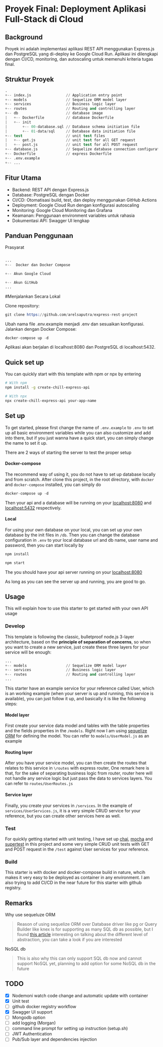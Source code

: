 # Proyek Final: Deployment Aplikasi Full-Stack di Cloud

## Background

Proyek ini adalah implementasi aplikasi REST API menggunakan Express.js dan PostgreSQL yang di-deploy ke Google Cloud Run. Aplikasi ini dilengkapi dengan CI/CD, monitoring, dan autoscaling untuk memenuhi kriteria tugas final.

## Struktur Proyek

```s
.
+-- index.js                // Application entry point
+-- models                  // Sequelize ORM model layer
+-- services                // Business logic layer
+-- routes                  // Routing and controlling layer
+-- db                      // database image
|   +-- Dockerfile          // database Dockerfile
|   +-- init
|       +-- 00-database.sql // Database schema initiation file
|       +-- 01-data/sql     // Database data initiation file
+-- test                    // unit test files
|   +-- get.js              // unit test for all GET request
|   +-- post.js             // unit test for all POST request
+-- database.js             // Sequelize database connection configuration
+-- Dockerfile              // express Dockerfile
+-- .env.example
+-- ...
```

## Fitur Utama
- Backend: REST API dengan Express.js
- Database: PostgreSQL dengan Docker
- CI/CD: Otomatisasi build, test, dan deploy menggunakan GitHub Actions
- Deployment: Google Cloud Run dengan konfigurasi autoscaling
- Monitoring: Google Cloud Monitoring dan Grafana
- Keamanan: Penggunaan environment variables untuk rahasia
- Dokumentasi API: Swagger UI lengkap

## Panduan Penggunaan

Prasyarat
```s

...
+--  Docker dan Docker Compose

+-- Akun Google Cloud

+-- Akun GitHub
...
```

#Menjalankan Secara Lokal

Clone repository:
```s
git clone https://github.com/arelsaputra/express-rest-project
```
Ubah nama file .env.example menjadi .env dan sesuaikan konfigurasi.
Jalankan dengan Docker Compose:
```s
docker-compose up -d
```
Aplikasi akan berjalan di localhost:8080 dan PostgreSQL di localhost:5432.

## Quick set up

You can quickly start with this template with npm or npx by entering

```sh
# With npm
npm install -g create-chill-express-api

# With npx
npx create-chill-express-api your-app-name

```

## Set up

To get started, please first change the name of `.env.example` to `.env` to set up all basic environment variables while you can also customize and add into there, but if you just wanna have a quick start, you can simply change the name to set it up.

There are 2 ways of starting the server to test the proper setup

#### Docker-compose

The recommend way of using it, you do not have to set up database locally and from scratch. After clone this project, in the root directory, with `docker` and `docker-compose` installed, you can simply do

```s
docker-compose up -d
```

Then your api and a database will be running on your [localhost:8080](localhost:8080) and [localhost:5432](localhost:5432) respectively.

#### Local

For using your own database on your local, you can set up your own database by the init files in `/db`. Then you can change the database configuration in `.env` to your local database url and db name, user name and password, then you can start locally by

```s
npm install

npm start
```

The you should have your api server running on your [localhost:8080](localhost:8080)

As long as you can see the server up and running, you are good to go.

## Usage

This will explain how to use this starter to get started with your own API usage

### Develop

This template is following the classic, bulletproof node.js 3-layer architecture, based on the **principle of separation of concerns**, so when you want to create a new service, just create these three layers for your service will be enough:

```s
...
+-- models                  // Sequelize ORM model layer
+-- services                // Business logic layer
+-- routes                  // Routing and controlling layer
...
```

This starter have an example service for your reference called User, which is an working example (when your server is up and running, this service is available), you can just follow it up, and basically it is like the following steps:

#### Model layer

First create your service data model and tables with the table properties and the fields properties in the `/models`. Right now I am using [sequelize ORM](https://sequelize.org/master/) for defining the model. You can refer to `models/UserModel.js` as an example

#### Routing layer

After you have your service model, you can then create the routes that relates to this service in `\routes` with express router, One remark here is that, for the sake of separating business logic from router, router here will not handle any service logic but just pass the data to services layers. You can refer to `routes/UserRoutes.js`

#### Service layer

Finally, you create your services in `/services`. In the example of `services/UserServices.js`, it is a very simple CRUD service for your reference, but you can create other services here as well.

### Test

For quickly getting started with unit testing, I have set up [chai](https://www.npmjs.com/package/chai), [mocha](https://www.npmjs.com/package/chai) and [supertest](https://www.npmjs.com/package/supertest) in this project and some very simple CRUD unit tests with GET and POST request in the `/test` against User services for your reference.

### Build

This starter is with docker and docker-compose build in nature, whcih makes it very easy to be deployed as container in any environment. I am also trying to add CI/CD in the near future for this starter with github registry.

## Remarks

Why use sequeluze ORM

> Reason of using sequelize ORM over Database driver like pg or Query Builder like knex is for supporting as many SQL db as possible, but I found [this article](https://blog.logrocket.com/why-you-should-avoid-orms-with-examples-in-node-js-e0baab73fa5/) interesting on talking about the different level of abstraction, you can take a look if you are interested

NoSQL db

> This is also why this can only support SQL db now and cannot support NoSQL yet, planning to add option for some NoSQL db in the future

## TODO

- [x] Nodemoni watch code change and automatic update with container
- [x] Unit test
- [ ] github docker registry workflow
- [x] Swagger UI support
- [ ] Mongodb option
- [ ] add logging (Morgan)
- [ ] command line prompt for setting up instruction (setup.sh)
- [ ] JWT Authentication
- [ ] Pub/Sub layer and dependencies injection
